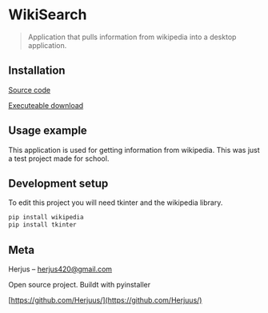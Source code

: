 # WikiSearch
> Application that pulls information from wikipedia into a desktop application.

## Installation

[Source code](https://github.com/Herjuus/wikisearch/blob/main/wikisearch.py)

[Executeable download](https://github.com/Herjuus/wikisearch/raw/main/wikisearch%20executeable)

## Usage example

This application is used for getting information from wikipedia. This was just a test project made for school.

## Development setup

To edit this project you will need tkinter and the wikipedia library.

```sh
pip install wikipedia
pip install tkinter
```

## Meta

Herjus – herjus420@gmail.com

Open source project. Buildt with pyinstaller

[https://github.com/Herjuus/](https://github.com/Herjuus/)
